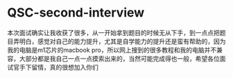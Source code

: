 # QSC-second-interview
本次面试确实让我收获了很多，从一开始拿到题目的时候无从下手，到一点点把题目弄明白，感觉对自己的能力提升，尤其是自学能力的提升还是蛮有帮助的，因为我的电脑是m1芯片的macbook pro，所以网上搜到的很多教程和我的电脑并不兼容，大部分都是我自己一点一点摸索出来的，当然可能完成得也一般，希望各位面试官手下留情，真的很想加入你们
